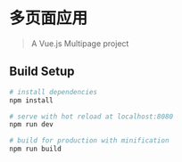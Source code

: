 # 多页面应用

> A Vue.js Multipage project

## Build Setup

``` bash
# install dependencies
npm install

# serve with hot reload at localhost:8080
npm run dev

# build for production with minification
npm run build

```

